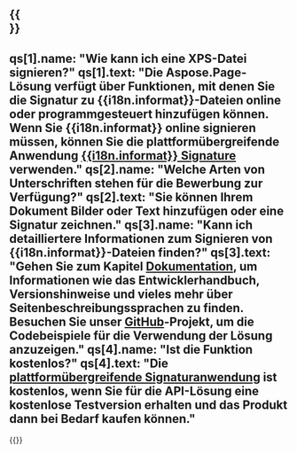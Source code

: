 ﻿---
meta: true
translation: true
deploy: false
---

{{<section faqchild>}}
---
qs[1].name: "Wie kann ich eine XPS-Datei signieren?"
qs[1].text: "Die Aspose.Page-Lösung verfügt über Funktionen, mit denen Sie die Signatur zu {{i18n.informat}}-Dateien online oder programmgesteuert hinzufügen können. Wenn Sie {{i18n.informat}} online signieren müssen, können Sie die plattformübergreifende Anwendung [{{i18n.informat}} Signature](https://products.aspose.app/page/signature) verwenden."
qs[2].name: "Welche Arten von Unterschriften stehen für die Bewerbung zur Verfügung?"
qs[2].text: "Sie können Ihrem Dokument Bilder oder Text hinzufügen oder eine Signatur zeichnen."
qs[3].name: "Kann ich detailliertere Informationen zum Signieren von {{i18n.informat}}-Dateien finden?"
qs[3].text: "Gehen Sie zum Kapitel [Dokumentation](https://docs.aspose.com/page/), um Informationen wie das Entwicklerhandbuch, Versionshinweise und vieles mehr über Seitenbeschreibungssprachen zu finden. Besuchen Sie unser [GitHub](https://github.com/aspose-page)-Projekt, um die Codebeispiele für die Verwendung der Lösung anzuzeigen."
qs[4].name: "Ist die Funktion kostenlos?"
qs[4].text: "Die [plattformübergreifende Signaturanwendung](https://products.aspose.app/page/viewer) ist kostenlos, wenn Sie für die API-Lösung eine kostenlose Testversion erhalten und das Produkt dann bei Bedarf kaufen können."
---

{{<import path="/meta/schemas.md" section="faq">}} 